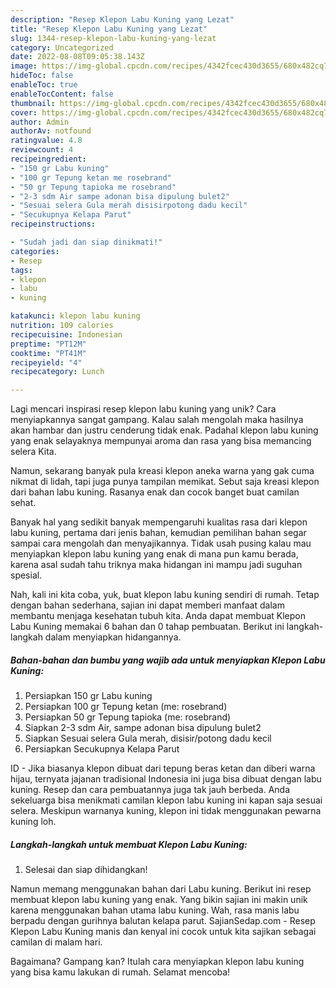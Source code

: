 ```yaml
---
description: "Resep Klepon Labu Kuning yang Lezat"
title: "Resep Klepon Labu Kuning yang Lezat"
slug: 1344-resep-klepon-labu-kuning-yang-lezat
category: Uncategorized
date: 2022-08-08T09:05:38.143Z
image: https://img-global.cpcdn.com/recipes/4342fcec430d3655/680x482cq70/klepon-labu-kuning-foto-resep-utama.jpg
hideToc: false
enableToc: true
enableTocContent: false
thumbnail: https://img-global.cpcdn.com/recipes/4342fcec430d3655/680x482cq70/klepon-labu-kuning-foto-resep-utama.jpg
cover: https://img-global.cpcdn.com/recipes/4342fcec430d3655/680x482cq70/klepon-labu-kuning-foto-resep-utama.jpg
author: Admin
authorAv: notfound
ratingvalue: 4.8
reviewcount: 4
recipeingredient:
- "150 gr Labu kuning"
- "100 gr Tepung ketan me rosebrand"
- "50 gr Tepung tapioka me rosebrand"
- "2-3 sdm Air sampe adonan bisa dipulung bulet2"
- "Sesuai selera Gula merah disisirpotong dadu kecil"
- "Secukupnya Kelapa Parut"
recipeinstructions:

- "Sudah jadi dan siap dinikmati!"
categories:
- Resep
tags:
- klepon
- labu
- kuning

katakunci: klepon labu kuning 
nutrition: 109 calories
recipecuisine: Indonesian
preptime: "PT12M"
cooktime: "PT41M"
recipeyield: "4"
recipecategory: Lunch

---
```





Lagi mencari inspirasi resep klepon labu kuning yang unik? Cara menyiapkannya sangat gampang. Kalau salah mengolah maka hasilnya akan hambar dan justru cenderung tidak enak. Padahal klepon labu kuning yang enak selayaknya mempunyai aroma dan rasa yang bisa memancing selera Kita.





Namun, sekarang banyak pula kreasi klepon aneka warna yang gak cuma nikmat di lidah, tapi juga punya tampilan memikat. Sebut saja kreasi klepon dari bahan labu kuning. Rasanya enak dan cocok banget buat camilan sehat.

Banyak hal yang sedikit banyak mempengaruhi kualitas rasa dari klepon labu kuning, pertama dari jenis bahan, kemudian pemilihan bahan segar sampai cara mengolah dan menyajikannya. Tidak usah pusing kalau mau menyiapkan klepon labu kuning yang enak di mana pun kamu berada, karena asal sudah tahu triknya maka hidangan ini mampu jadi suguhan spesial.






Nah, kali ini kita coba, yuk, buat klepon labu kuning sendiri di rumah. Tetap dengan bahan sederhana, sajian ini dapat memberi manfaat dalam membantu menjaga kesehatan tubuh kita. Anda dapat membuat Klepon Labu Kuning memakai 6 bahan dan 0 tahap pembuatan. Berikut ini langkah-langkah dalam menyiapkan hidangannya.

<!--inarticleads1-->

##### Bahan-bahan dan bumbu yang wajib ada untuk menyiapkan Klepon Labu Kuning:

1. Persiapkan 150 gr Labu kuning
1. Persiapkan 100 gr Tepung ketan (me: rosebrand)
1. Persiapkan 50 gr Tepung tapioka (me: rosebrand)
1. Siapkan 2-3 sdm Air, sampe adonan bisa dipulung bulet2
1. Siapkan Sesuai selera Gula merah, disisir/potong dadu kecil
1. Persiapkan Secukupnya Kelapa Parut


ID - Jika biasanya klepon dibuat dari tepung beras ketan dan diberi warna hijau, ternyata jajanan tradisional Indonesia ini juga bisa dibuat dengan labu kuning. Resep dan cara pembuatannya juga tak jauh berbeda. Anda sekeluarga bisa menikmati camilan klepon labu kuning ini kapan saja sesuai selera. Meskipun warnanya kuning, klepon ini tidak menggunakan pewarna kuning loh. 

<!--inarticleads2-->

##### Langkah-langkah untuk membuat Klepon Labu Kuning:


1. Selesai dan siap dihidangkan!

Namun memang menggunakan bahan dari Labu kuning. Berikut ini resep membuat klepon labu kuning yang enak. Yang bikin sajian ini makin unik karena menggunakan bahan utama labu kuning. Wah, rasa manis labu berpadu dengan gurihnya balutan kelapa parut. SajianSedap.com - Resep Klepon Labu Kuning manis dan kenyal ini cocok untuk kita sajikan sebagai camilan di malam hari. 

Bagaimana? Gampang kan? Itulah cara menyiapkan klepon labu kuning yang bisa kamu lakukan di rumah. Selamat mencoba!

